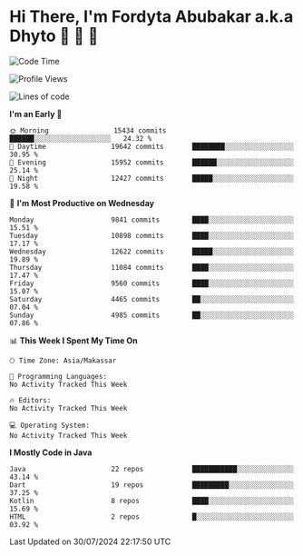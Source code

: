 # Hi There, I'm Fordyta Abubakar a.k.a Dhyto 👋 👋 👋 

<!--
**DhytoDev/dhytodev** is a ✨ _special_ ✨ repository because its `README.md` (this file) appears on your GitHub profile.

Here are some ideas to get you started:

- 🔭 I’m currently working on ...
- 🌱 I’m currently learning ...
- 👯 I’m looking to collaborate on ...
- 🤔 I’m looking for help with ...
- 💬 Ask me about ...
- 📫 How to reach me: ...
- 😄 Pronouns: ...
- ⚡ Fun fact: ...
-->

<!--START_SECTION:waka-->
![Code Time](http://img.shields.io/badge/Code%20Time-2%2C359%20hrs%2033%20mins-blue)

![Profile Views](http://img.shields.io/badge/Profile%20Views-1-blue)

![Lines of code](https://img.shields.io/badge/From%20Hello%20World%20I%27ve%20Written-7.9%20million%20lines%20of%20code-blue)

**I'm an Early 🐤** 

```text
🌞 Morning                15434 commits       ██████░░░░░░░░░░░░░░░░░░░   24.32 % 
🌆 Daytime                19642 commits       ████████░░░░░░░░░░░░░░░░░   30.95 % 
🌃 Evening                15952 commits       ██████░░░░░░░░░░░░░░░░░░░   25.14 % 
🌙 Night                  12427 commits       █████░░░░░░░░░░░░░░░░░░░░   19.58 % 
```
📅 **I'm Most Productive on Wednesday** 

```text
Monday                   9841 commits        ████░░░░░░░░░░░░░░░░░░░░░   15.51 % 
Tuesday                  10898 commits       ████░░░░░░░░░░░░░░░░░░░░░   17.17 % 
Wednesday                12622 commits       █████░░░░░░░░░░░░░░░░░░░░   19.89 % 
Thursday                 11084 commits       ████░░░░░░░░░░░░░░░░░░░░░   17.47 % 
Friday                   9560 commits        ████░░░░░░░░░░░░░░░░░░░░░   15.07 % 
Saturday                 4465 commits        ██░░░░░░░░░░░░░░░░░░░░░░░   07.04 % 
Sunday                   4985 commits        ██░░░░░░░░░░░░░░░░░░░░░░░   07.86 % 
```


📊 **This Week I Spent My Time On** 

```text
🕑︎ Time Zone: Asia/Makassar

💬 Programming Languages: 
No Activity Tracked This Week

🔥 Editors: 
No Activity Tracked This Week

💻 Operating System: 
No Activity Tracked This Week
```

**I Mostly Code in Java** 

```text
Java                     22 repos            ███████████░░░░░░░░░░░░░░   43.14 % 
Dart                     19 repos            █████████░░░░░░░░░░░░░░░░   37.25 % 
Kotlin                   8 repos             ████░░░░░░░░░░░░░░░░░░░░░   15.69 % 
HTML                     2 repos             █░░░░░░░░░░░░░░░░░░░░░░░░   03.92 % 
```




 Last Updated on 30/07/2024 22:17:50 UTC
<!--END_SECTION:waka-->
